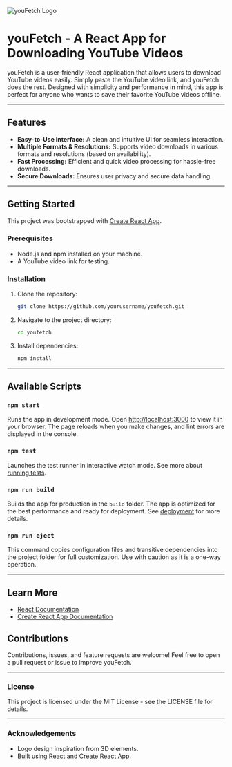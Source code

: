 ![youFetch Logo](./spinner.png)

# youFetch - A React App for Downloading YouTube Videos

youFetch is a user-friendly React application that allows users to download YouTube videos easily. Simply paste the YouTube video link, and youFetch does the rest. Designed with simplicity and performance in mind, this app is perfect for anyone who wants to save their favorite YouTube videos offline.

---

## Features
- **Easy-to-Use Interface:** A clean and intuitive UI for seamless interaction.
- **Multiple Formats & Resolutions:** Supports video downloads in various formats and resolutions (based on availability).
- **Fast Processing:** Efficient and quick video processing for hassle-free downloads.
- **Secure Downloads:** Ensures user privacy and secure data handling.

---

## Getting Started
This project was bootstrapped with [Create React App](https://github.com/facebook/create-react-app).

### Prerequisites
- Node.js and npm installed on your machine.
- A YouTube video link for testing.

### Installation
1. Clone the repository:
   ```bash
   git clone https://github.com/yourusername/youfetch.git
   ```
2. Navigate to the project directory:
   ```bash
   cd youfetch
   ```
3. Install dependencies:
   ```bash
   npm install
   ```

---

## Available Scripts

### `npm start`
Runs the app in development mode. Open [http://localhost:3000](http://localhost:3000) to view it in your browser. The page reloads when you make changes, and lint errors are displayed in the console.

### `npm test`
Launches the test runner in interactive watch mode. See more about [running tests](https://facebook.github.io/create-react-app/docs/running-tests).

### `npm run build`
Builds the app for production in the `build` folder. The app is optimized for the best performance and ready for deployment. See [deployment](https://facebook.github.io/create-react-app/docs/deployment) for more details.

### `npm run eject`
This command copies configuration files and transitive dependencies into the project folder for full customization. Use with caution as it is a one-way operation.

---

## Learn More
- [React Documentation](https://reactjs.org/)
- [Create React App Documentation](https://facebook.github.io/create-react-app/docs/getting-started)

## Contributions
Contributions, issues, and feature requests are welcome! Feel free to open a pull request or issue to improve youFetch.

---

### License
This project is licensed under the MIT License - see the LICENSE file for details.

---

### Acknowledgements
- Logo design inspiration from 3D elements.
- Built using [React](https://reactjs.org/) and [Create React App](https://github.com/facebook/create-react-app).
